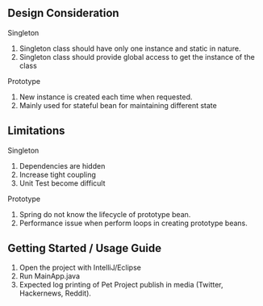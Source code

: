 Design Consideration
--------------------
Singleton
1. Singleton class should have only one instance and static in nature.
2. Singleton class should provide global access to get the instance of the class

Prototype
1. New instance is created each time when requested.
2. Mainly used for stateful bean for maintaining different state

Limitations
-----------
Singleton
1. Dependencies are hidden 
2. Increase tight coupling
3. Unit Test become difficult

Prototype
1. Spring do not know the lifecycle of prototype bean.
2. Performance issue when perform loops in creating prototype beans.

Getting Started / Usage Guide
-----------------------------
1. Open the project with IntelliJ/Eclipse
2. Run MainApp.java
3. Expected log printing of Pet Project publish in media (Twitter, Hackernews, Reddit).